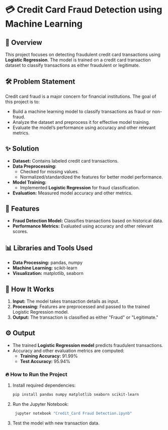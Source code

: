 # 💳 Credit Card Fraud Detection using Machine Learning

## 📖 Overview
This project focuses on detecting fraudulent credit card transactions using **Logistic Regression**. The model is trained on a credit card transaction dataset to classify transactions as either fraudulent or legitimate.

## 🛠️ Problem Statement
Credit card fraud is a major concern for financial institutions. The goal of this project is to:
- Build a machine learning model to classify transactions as fraud or non-fraud.
- Analyze the dataset and preprocess it for effective model training.
- Evaluate the model’s performance using accuracy and other relevant metrics.

## ✨ Solution
- **Dataset:** Contains labeled credit card transactions.
- **Data Preprocessing:** 
  - Checked for missing values.
  - Normalized/standardized the features for better model performance.
- **Model Training:**
  - Implemented **Logistic Regression** for fraud classification.
- **Evaluation:** Measured model accuracy and other metrics.

## 📝 Features
- **Fraud Detection Model:** Classifies transactions based on historical data.
- **Performance Metrics:** Evaluated using accuracy and other relevant scores.

## 📊 Libraries and Tools Used
- **Data Processing:** pandas, numpy
- **Machine Learning:** scikit-learn
- **Visualization:** matplotlib, seaborn

## 🚀 How It Works
1. **Input:** The model takes transaction details as input.
2. **Processing:** Features are preprocessed and passed to the trained Logistic Regression model.
3. **Output:** The transaction is classified as either "Fraud" or "Legitimate."

## ⚙️ Output
- The trained **Logistic Regression model** predicts fraudulent transactions.  
- Accuracy and other evaluation metrics are computed:  
  - **Training Accuracy:** 91.99%  
  - **Test Accuracy:** 95.94%

### 🔥 How to Run the Project
1. Install required dependencies:
   ```bash
   pip install pandas numpy matplotlib seaborn scikit-learn
2. Run the Jupyter Notebook:  
   ```bash
    jupyter notebook "Credit_Card Fraud Detection.ipynb"
3. Test the model with new transaction data.

